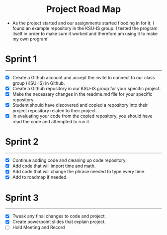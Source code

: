 <h1 align="center"> Project Road Map </h1>

- As the project started and our assignments started flooding in for it, I found an example repository in the KSU-IS group. I tested the program itself in order to make sure it worked and therefore am using it to make my own program!


# Sprint 1
***
- [X] Create a Github account and accept the invite to connect to our class group (KSU-IS) in Github.
- [X] Create a Github repository in our KSU-IS group for your specific project.
- [X] Make the necessary changes in the readme.md file for your specific repository. 
- [X] Student should have discovered and copied a repository into their project repository related to their project. 
- [X] In evaluating your code from the copied repository, you should have read the code and attempted to run it.

# Sprint 2 
***
- [X] Continue adding code and cleaning up code repository.
- [X] Add code that will import time and math.
- [X] Add code that will change the phrase needed to type every time.
- [X] Add to roadmap if needed.

# Sprint 3
***
- [X] Tweak any final changes to code and project.
- [X] Create powerpoint slides that explain project.
- [ ] Hold Meeting and Record
